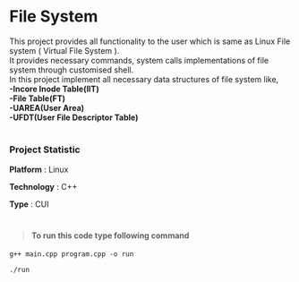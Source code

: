 # File System

This project provides all functionality to the user which is same as Linux File system ( Virtual File System ).</br>
It provides necessary commands, system calls implementations of file system through customised shell.</br>
In this project implement all necessary data structures of file system like,</br>
**-Incore Inode Table(IIT)</br> 
-File Table(FT)</br> 
-UAREA(User Area)</br> 
-UFDT(User File Descriptor Table)**

# 

### Project Statistic

**Platform** : Linux

**Technology** : C++

**Type** : CUI

#

>#### To run this code type following command
  
  	g++ main.cpp program.cpp -o run
	
  	./run
	
# 
